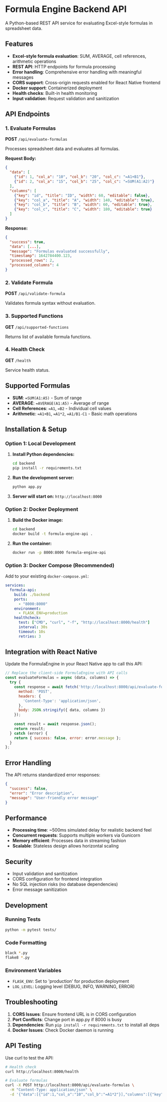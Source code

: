 # Formula Engine Backend API

A Python-based REST API service for evaluating Excel-style formulas in spreadsheet data.

## Features

- **Excel-style formula evaluation**: SUM, AVERAGE, cell references, arithmetic operations
- **REST API**: HTTP endpoints for formula processing
- **Error handling**: Comprehensive error handling with meaningful messages
- **CORS support**: Cross-origin requests enabled for React Native frontend
- **Docker support**: Containerized deployment
- **Health checks**: Built-in health monitoring
- **Input validation**: Request validation and sanitization

## API Endpoints

### 1. Evaluate Formulas
**POST** `/api/evaluate-formulas`

Processes spreadsheet data and evaluates all formulas.

**Request Body:**
```json
{
  "data": [
    {"id": 1, "col_a": "10", "col_b": "20", "col_c": "=A1+B1"},
    {"id": 2, "col_a": "15", "col_b": "25", "col_c": "=SUM(A1:A2)"}
  ],
  "columns": [
    {"key": "id", "title": "ID", "width": 60, "editable": false},
    {"key": "col_a", "title": "A", "width": 140, "editable": true},
    {"key": "col_b", "title": "B", "width": 60, "editable": true},
    {"key": "col_c", "title": "C", "width": 180, "editable": true}
  ]
}
```

**Response:**
```json
{
  "success": true,
  "data": [...],
  "message": "Formulas evaluated successfully",
  "timestamp": 1642784400.123,
  "processed_rows": 2,
  "processed_columns": 4
}
```

### 2. Validate Formula
**POST** `/api/validate-formula`

Validates formula syntax without evaluation.

### 3. Supported Functions
**GET** `/api/supported-functions`

Returns list of available formula functions.

### 4. Health Check
**GET** `/health`

Service health status.

## Supported Formulas

- **SUM**: `=SUM(A1:A5)` - Sum of range
- **AVERAGE**: `=AVERAGE(A1:A5)` - Average of range  
- **Cell References**: `=A1`, `=B2` - Individual cell values
- **Arithmetic**: `=A1+B1`, `=A1*2`, `=A1/B1-C1` - Basic math operations

## Installation & Setup

### Option 1: Local Development

1. **Install Python dependencies:**
   ```bash
   cd backend
   pip install -r requirements.txt
   ```

2. **Run the development server:**
   ```bash
   python app.py
   ```

3. **Server will start on:** `http://localhost:8000`

### Option 2: Docker Deployment

1. **Build the Docker image:**
   ```bash
   cd backend
   docker build -t formula-engine-api .
   ```

2. **Run the container:**
   ```bash
   docker run -p 8000:8000 formula-engine-api
   ```

### Option 3: Docker Compose (Recommended)

Add to your existing `docker-compose.yml`:

```yaml
services:
  formula-api:
    build: ./backend
    ports:
      - "8000:8000"
    environment:
      - FLASK_ENV=production
    healthcheck:
      test: ["CMD", "curl", "-f", "http://localhost:8000/health"]
      interval: 30s
      timeout: 10s
      retries: 3
```

## Integration with React Native

Update the FormulaEngine in your React Native app to call this API:

```javascript
// Replace the client-side FormulaEngine with API calls
const evaluateFormulas = async (data, columns) => {
  try {
    const response = await fetch('http://localhost:8000/api/evaluate-formulas', {
      method: 'POST',
      headers: {
        'Content-Type': 'application/json',
      },
      body: JSON.stringify({ data, columns })
    });
    
    const result = await response.json();
    return result;
  } catch (error) {
    return { success: false, error: error.message };
  }
};
```

## Error Handling

The API returns standardized error responses:

```json
{
  "success": false,
  "error": "Error description",
  "message": "User-friendly error message"
}
```

## Performance

- **Processing time**: ~500ms simulated delay for realistic backend feel
- **Concurrent requests**: Supports multiple workers via Gunicorn
- **Memory efficient**: Processes data in streaming fashion
- **Scalable**: Stateless design allows horizontal scaling

## Security

- Input validation and sanitization
- CORS configuration for frontend integration
- No SQL injection risks (no database dependencies)
- Error message sanitization

## Development

### Running Tests
```bash
python -m pytest tests/
```

### Code Formatting
```bash
black *.py
flake8 *.py
```

### Environment Variables
- `FLASK_ENV`: Set to 'production' for production deployment
- `LOG_LEVEL`: Logging level (DEBUG, INFO, WARNING, ERROR)

## Troubleshooting

1. **CORS Issues**: Ensure frontend URL is in CORS configuration
2. **Port Conflicts**: Change port in app.py if 8000 is busy
3. **Dependencies**: Run `pip install -r requirements.txt` to install all deps
4. **Docker Issues**: Check Docker daemon is running

## API Testing

Use curl to test the API:

```bash
# Health check
curl http://localhost:8000/health

# Evaluate formulas
curl -X POST http://localhost:8000/api/evaluate-formulas \
  -H "Content-Type: application/json" \
  -d '{"data":[{"id":1,"col_a":"10","col_b":"=A1*2"}],"columns":[{"key":"id","title":"ID"},{"key":"col_a","title":"A"},{"key":"col_b","title":"B"}]}'
```
